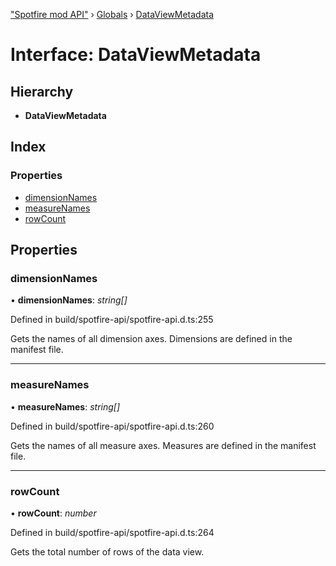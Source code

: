 ["Spotfire mod API"](../README.md) › [Globals](../globals.md) › [DataViewMetadata](dataviewmetadata.md)

# Interface: DataViewMetadata

## Hierarchy

* **DataViewMetadata**

## Index

### Properties

* [dimensionNames](dataviewmetadata.md#dimensionnames)
* [measureNames](dataviewmetadata.md#measurenames)
* [rowCount](dataviewmetadata.md#rowcount)

## Properties

###  dimensionNames

• **dimensionNames**: *string[]*

Defined in build/spotfire-api/spotfire-api.d.ts:255

Gets the names of all dimension axes.
Dimensions are defined in the manifest file.

___

###  measureNames

• **measureNames**: *string[]*

Defined in build/spotfire-api/spotfire-api.d.ts:260

Gets the names of all measure axes.
Measures are defined in the manifest file.

___

###  rowCount

• **rowCount**: *number*

Defined in build/spotfire-api/spotfire-api.d.ts:264

Gets the total number of rows of the data view.
